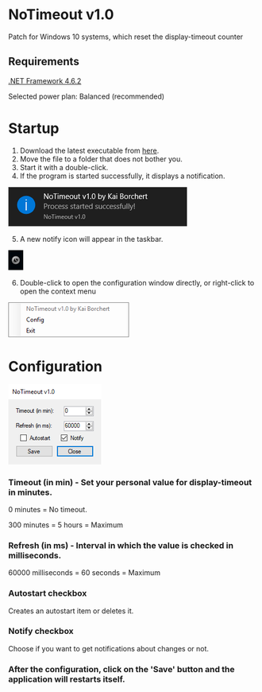 # NoTimeout v1.0
Patch for Windows 10 systems, which reset the display-timeout counter

## Requirements
[.NET Framework 4.6.2](https://www.microsoft.com/en-US/download/details.aspx?id=53344)

Selected power plan: Balanced (recommended)

# Startup

1. Download the latest executable from [here](https://github.com/kaibor/notimeout/releases).
2. Move the file to a folder that does not bother you.
3. Start it with a double-click.
4. If the program is started successfully, it displays a notification.

![Start notification](/screenshots/notify_start.png)

5. A new notify icon will appear in the taskbar.

![Notify Icon](/screenshots/notifyicon.png)

6. Double-click to open the configuration window directly, or right-click to open the context menu

![Context menu](/screenshots/contextmenu.png)

# Configuration

![Configuration window](/screenshots/configuration.png)

### Timeout (in min) - Set your personal value for display-timeout in minutes.

0 minutes = No timeout.

300 minutes = 5 hours = Maximum

### Refresh (in ms) - Interval in which the value is checked in milliseconds.

60000 milliseconds = 60 seconds = Maximum

### Autostart checkbox

Creates an autostart item or deletes it.

### Notify checkbox

Choose if you want to get notifications about changes or not.

### After the configuration, click on the 'Save' button and the application will restarts itself.

